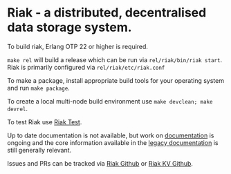 # Riak - a distributed, decentralised data storage system.

To build riak, Erlang OTP 22 or higher is required.

`make rel` will build a release which can be run via `rel/riak/bin/riak start`.  Riak is primarily configured via `rel/riak/etc/riak.conf`

To make a package, install appropriate build tools for your operating system and run `make package`.

To create a local multi-node build environment use `make devclean; make devrel`.

To test Riak use [Riak Test](https://github.com/basho/riak_test/blob/develop-3.0/doc/SIMPLE_SETUP.md).

Up to date documentation is not available, but work on [documentation](https://www.tiot.jp/riak-docs/riak/kv/2.9.10/) is ongoing and the core information available in the [legacy documentation](https://docs.riak.com/riak/kv/latest/index.html) is still generally relevant.

Issues and PRs can be tracked via [Riak Github](https://github.com/basho/riak/issues) or [Riak KV Github](https://github.com/basho/riak_kv/issues).
